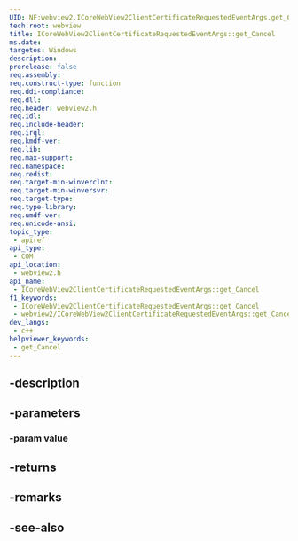 ```yaml
---
UID: NF:webview2.ICoreWebView2ClientCertificateRequestedEventArgs.get_Cancel
tech.root: webview
title: ICoreWebView2ClientCertificateRequestedEventArgs::get_Cancel
ms.date: 
targetos: Windows
description: 
prerelease: false
req.assembly: 
req.construct-type: function
req.ddi-compliance: 
req.dll: 
req.header: webview2.h
req.idl: 
req.include-header: 
req.irql: 
req.kmdf-ver: 
req.lib: 
req.max-support: 
req.namespace: 
req.redist: 
req.target-min-winverclnt: 
req.target-min-winversvr: 
req.target-type: 
req.type-library: 
req.umdf-ver: 
req.unicode-ansi: 
topic_type:
 - apiref
api_type:
 - COM
api_location:
 - webview2.h
api_name:
 - ICoreWebView2ClientCertificateRequestedEventArgs::get_Cancel
f1_keywords:
 - ICoreWebView2ClientCertificateRequestedEventArgs::get_Cancel
 - webview2/ICoreWebView2ClientCertificateRequestedEventArgs::get_Cancel
dev_langs:
 - c++
helpviewer_keywords:
 - get_Cancel
---
```


## -description

## -parameters

### -param value

## -returns

## -remarks

## -see-also

